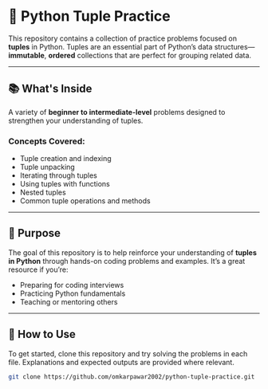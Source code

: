 # 🐍 Python Tuple Practice

This repository contains a collection of practice problems focused on **tuples** in Python. Tuples are an essential part of Python’s data structures—**immutable**, **ordered** collections that are perfect for grouping related data.

---

## 📚 What's Inside

A variety of **beginner to intermediate-level** problems designed to strengthen your understanding of tuples.

### Concepts Covered:
- Tuple creation and indexing
- Tuple unpacking
- Iterating through tuples
- Using tuples with functions
- Nested tuples
- Common tuple operations and methods

---

## 🎯 Purpose

The goal of this repository is to help reinforce your understanding of **tuples in Python** through hands-on coding problems and examples. It’s a great resource if you’re:

- Preparing for coding interviews
- Practicing Python fundamentals
- Teaching or mentoring others

---

## 🚀 How to Use

To get started, clone this repository and try solving the problems in each file. Explanations and expected outputs are provided where relevant.

```bash
git clone https://github.com/omkarpawar2002/python-tuple-practice.git
